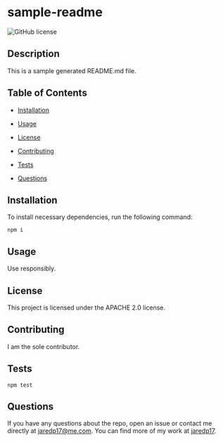# sample-readme

![GitHub license](https://img.shields.io/badge/license-APACHE_2.0-blue.svg)

## Description

This is a sample generated README.md file. 

## Table of Contents

* [Installation](#installation)

* [Usage](#usage)

* [License](#license)

* [Contributing](#contributing)

* [Tests](#tests)

* [Questions](#questions)

## Installation

To install necessary dependencies, run the following command:

```
npm i
```

## Usage

Use responsibly.

## License

This project is licensed under the APACHE 2.0 license.

## Contributing

I am the sole contributor.

## Tests

```
npm test
```

## Questions

If you have any questions about the repo, open an issue or contact me directly at jaredp17@me.com. You can find more of my work at [jaredp17](https://github.com/jaredp17/).